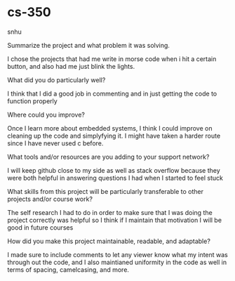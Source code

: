 # cs-350
snhu


Summarize the project and what problem it was solving.

I chose the projects that had me write in morse code when i hit a certain button, and also had me just blink the lights. 

What did you do particularly well?

I think that I did a good job in commenting and in just getting the code to function properly

Where could you improve?

Once I learn more about embedded systems, I think I could improve on cleaning up the code and simplyfying it. I might have taken a harder route since I have never used c before.

What tools and/or resources are you adding to your support network?

I will keep github close to my side as well as stack overflow because they were both helpful in answering questions I had when I started to feel stuck

What skills from this project will be particularly transferable to other projects and/or course work?

The self research I had to do in order to make sure that I was doing the project correctly was helpful so I think if I maintain that motivation I will be good in future courses

How did you make this project maintainable, readable, and adaptable?

I made sure to include comments to let any viewer know what my intent was through out the code, and I also maintianed uniformity in the code as well in terms of spacing, camelcasing, and more.
